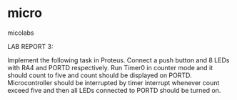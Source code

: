# micro
micolabs

LAB REPORT 3:

Implement the following task in Proteus. Connect a push button and 8 LEDs with RA4 and PORTD respectively. Run Timer0 in counter mode and it should count to five and count should be displayed on PORTD. Microcontroller should be interrupted by timer interrupt whenever count exceed five and then all LEDs connected to PORTD should be turned on.
